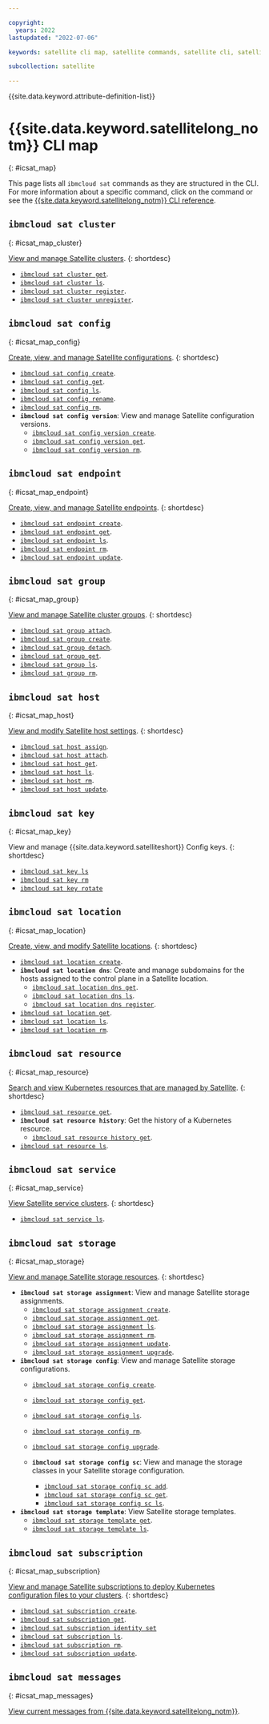 ```yaml
---

copyright:
  years: 2022
lastupdated: "2022-07-06"

keywords: satellite cli map, satellite commands, satellite cli, satellite reference

subcollection: satellite

---
```


{{site.data.keyword.attribute-definition-list}}


# {{site.data.keyword.satellitelong_notm}} CLI map
{: #icsat_map}

This page lists all `ibmcloud sat` commands as they are structured in the CLI. For more information about a specific command, click on the command or see the [{{site.data.keyword.satellitelong_notm}} CLI reference](/docs/containers?topic=containers-kubernetes-service-cli).

## `ibmcloud sat cluster`
{: #icsat_map_cluster}

[View and manage Satellite clusters](/docs/satellite?topic=satellite-satellite-cli-reference#sat-cluster-commands).
{: shortdesc}

* [`ibmcloud sat cluster get`](/docs/satellite?topic=satellite-satellite-cli-reference#cli-cluster-get).
* [`ibmcloud sat cluster ls`](/docs/satellite?topic=satellite-satellite-cli-reference#cli-cluster-ls).
* [`ibmcloud sat cluster register`](/docs/satellite?topic=satellite-satellite-cli-reference#cli-cluster-register).
* [`ibmcloud sat cluster unregister`](/docs/satellite?topic=satellite-satellite-cli-reference#cli-cluster-unregister).

## `ibmcloud sat config`
{: #icsat_map_config}

[Create, view, and manage Satellite configurations](/docs/satellite?topic=satellite-satellite-cli-reference#sat-config-configuration-commands).
{: shortdesc}

* [`ibmcloud sat config create`](/docs/satellite?topic=satellite-satellite-cli-reference#cli-config-configuration-create).
* [`ibmcloud sat config get`](/docs/satellite?topic=satellite-satellite-cli-reference#cli-config-configuration-get).
* [`ibmcloud sat config ls`](/docs/satellite?topic=satellite-satellite-cli-reference#cli-config-configuration-ls).
* [`ibmcloud sat config rename`](/docs/satellite?topic=satellite-satellite-cli-reference#cli-config-configuration-rename).
* [`ibmcloud sat config rm`](/docs/satellite?topic=satellite-satellite-cli-reference#cli-config-configuration-rm).
* **`ibmcloud sat config version`**: View and manage Satellite configuration versions.
    * [`ibmcloud sat config version create`](/docs/satellite?topic=satellite-satellite-cli-reference#cli-config-configuration-version-create).
    * [`ibmcloud sat config version get`](/docs/satellite?topic=satellite-satellite-cli-reference#cli-config-configuration-version-get).
    * [`ibmcloud sat config version rm`](/docs/satellite?topic=satellite-satellite-cli-reference#cli-config-configuration-version-rm).

## `ibmcloud sat endpoint`
{: #icsat_map_endpoint}

[Create, view, and manage Satellite endpoints](/docs/satellite?topic=satellite-satellite-cli-reference#sat-endpoint-commands).
{: shortdesc}

* [`ibmcloud sat endpoint create`](/docs/satellite?topic=satellite-satellite-cli-reference#cli-endpoint-create).
* [`ibmcloud sat endpoint get`](/docs/satellite?topic=satellite-satellite-cli-reference#cli-endpoint-get).
* [`ibmcloud sat endpoint ls`](/docs/satellite?topic=satellite-satellite-cli-reference#cli-endpoint-ls).
* [`ibmcloud sat endpoint rm`](/docs/satellite?topic=satellite-satellite-cli-reference#cli-endpoint-rm).
* [`ibmcloud sat endpoint update`](/docs/satellite?topic=satellite-satellite-cli-reference#cli-endpoint-update).

## `ibmcloud sat group`
{: #icsat_map_group}

[View and manage Satellite cluster groups](/docs/satellite?topic=satellite-satellite-cli-reference#cluster-group-commands).
{: shortdesc}

* [`ibmcloud sat group attach`](/docs/satellite?topic=satellite-satellite-cli-reference#cluster-group-attach).
* [`ibmcloud sat group create`](/docs/satellite?topic=satellite-satellite-cli-reference#cluster-group-create).
* [`ibmcloud sat group detach`](/docs/satellite?topic=satellite-satellite-cli-reference#cluster-group-detach).
* [`ibmcloud sat group get`](/docs/satellite?topic=satellite-satellite-cli-reference#cluster-group-get).
* [`ibmcloud sat group ls`](/docs/satellite?topic=satellite-satellite-cli-reference#cluster-group-ls).
* [`ibmcloud sat group rm`](/docs/satellite?topic=satellite-satellite-cli-reference#cluster-group-rm).

## `ibmcloud sat host`
{: #icsat_map_host}

[View and modify Satellite host settings](/docs/satellite?topic=satellite-satellite-cli-reference#sat-host-commands).
{: shortdesc}

* [`ibmcloud sat host assign`](/docs/satellite?topic=satellite-satellite-cli-reference#host-assign).
* [`ibmcloud sat host attach`](/docs/satellite?topic=satellite-satellite-cli-reference#host-attach).
* [`ibmcloud sat host get`](/docs/satellite?topic=satellite-satellite-cli-reference#host-get).
* [`ibmcloud sat host ls`](/docs/satellite?topic=satellite-satellite-cli-reference#host-ls).
* [`ibmcloud sat host rm`](/docs/satellite?topic=satellite-satellite-cli-reference#host-rm).
* [`ibmcloud sat host update`](/docs/satellite?topic=satellite-satellite-cli-reference#host-update).

## `ibmcloud sat key`
{: #icsat_map_key}

View and manage {{site.data.keyword.satelliteshort}} Config keys.
{: shortdesc}

* [`ibmcloud sat key ls`](/docs/satellite?topic=satellite-satellite-cli-reference#key-ls)
* [`ibmcloud sat key rm`](/docs/satellite?topic=satellite-satellite-cli-reference#key-rm)
* [`ibmcloud sat key rotate`](/docs/satellite?topic=satellite-satellite-cli-reference#key-rotate)


## `ibmcloud sat location`
{: #icsat_map_location}

[Create, view, and modify Satellite locations](/docs/satellite?topic=satellite-satellite-cli-reference#sat-location-commands).
{: shortdesc}

* [`ibmcloud sat location create`](/docs/satellite?topic=satellite-satellite-cli-reference#location-create).
* **`ibmcloud sat location dns`**: Create and manage subdomains for the hosts assigned to the control plane in a Satellite location.
    * [`ibmcloud sat location dns get`](/docs/satellite?topic=satellite-satellite-cli-reference#location-dns-get).
    * [`ibmcloud sat location dns ls`](/docs/satellite?topic=satellite-satellite-cli-reference#location-dns-ls).
    * [`ibmcloud sat location dns register`](/docs/satellite?topic=satellite-satellite-cli-reference#location-dns-register).
* [`ibmcloud sat location get`](/docs/satellite?topic=satellite-satellite-cli-reference#location-get).
* [`ibmcloud sat location ls`](/docs/satellite?topic=satellite-satellite-cli-reference#location-ls).
* [`ibmcloud sat location rm`](/docs/satellite?topic=satellite-satellite-cli-reference#location-rm).

## `ibmcloud sat resource`
{: #icsat_map_resource}

[Search and view Kubernetes resources that are managed by Satellite](/docs/satellite?topic=satellite-satellite-cli-reference#sat-resource-commands).
{: shortdesc}

* [`ibmcloud sat resource get`](/docs/satellite?topic=satellite-satellite-cli-reference#cli-resource-get).
* **`ibmcloud sat resource history`**: Get the history of a Kubernetes resource.
    * [`ibmcloud sat resource history get`](/docs/satellite?topic=satellite-satellite-cli-reference#cli-resource-history-get).
* [`ibmcloud sat resource ls`](/docs/satellite?topic=satellite-satellite-cli-reference#cli-resource-ls).

## `ibmcloud sat service`
{: #icsat_map_service}

[View Satellite service clusters](/docs/satellite?topic=satellite-satellite-cli-reference#sat-service-commands).
{: shortdesc}

* [`ibmcloud sat service ls`](/docs/satellite?topic=satellite-satellite-cli-reference#cli-service-ls).

## `ibmcloud sat storage`
{: #icsat_map_storage}

[View and manage Satellite storage resources](/docs/satellite?topic=satellite-satellite-cli-reference#sat-storage-commands).
{: shortdesc}

* **`ibmcloud sat storage assignment`**: View and manage Satellite storage assignments.
    * [`ibmcloud sat storage assignment create`](/docs/satellite?topic=satellite-satellite-cli-reference#cli-storage-assign-create).
    * [`ibmcloud sat storage assignment get`](/docs/satellite?topic=satellite-satellite-cli-reference#cli-storage-assign-get).
    * [`ibmcloud sat storage assignment ls`](/docs/satellite?topic=satellite-satellite-cli-reference#cli-storage-assign-ls).
    * [`ibmcloud sat storage assignment rm`](/docs/satellite?topic=satellite-satellite-cli-reference#cli-storage-assign-rm).
    * [`ibmcloud sat storage assignment update`](/docs/satellite?topic=satellite-satellite-cli-reference#cli-storage-assign-update).
    * [`ibmcloud sat storage assignment upgrade`](/docs/satellite?topic=satellite-satellite-cli-reference#cli-storage-assign-upgrade).
* **`ibmcloud sat storage config`**: View and manage Satellite storage configurations.
    * [`ibmcloud sat storage config create`](/docs/satellite?topic=satellite-satellite-cli-reference#cli-storage-config-create).
    * [`ibmcloud sat storage config get`](/docs/satellite?topic=satellite-satellite-cli-reference#cli-storage-config-get).
    * [`ibmcloud sat storage config ls`](/docs/satellite?topic=satellite-satellite-cli-reference#cli-storage-config-ls).
    
    * [`ibmcloud sat storage config rm`](/docs/satellite?topic=satellite-satellite-cli-reference#cli-storage-config-rm).
    * [`ibmcloud sat storage config upgrade`](/docs/satellite?topic=satellite-satellite-cli-reference#cli-storage-config-upgrade).
    * **`ibmcloud sat storage config sc`**: View and manage the storage classes in your Satellite storage configuration.
        * [`ibmcloud sat storage config sc add`](/docs/satellite?topic=satellite-satellite-cli-reference#cli-storage-config-sc-add).
        * [`ibmcloud sat storage config sc get`](/docs/satellite?topic=satellite-satellite-cli-reference#cli-storage-config-sc-get).
        * [`ibmcloud sat storage config sc ls`](/docs/satellite?topic=satellite-satellite-cli-reference#cli-storage-config-sc-ls).
* **`ibmcloud sat storage template`**: View Satellite storage templates.
    * [`ibmcloud sat storage template get`](/docs/satellite?topic=satellite-satellite-cli-reference#cli-storage-template-get).
    * [`ibmcloud sat storage template ls`](/docs/satellite?topic=satellite-satellite-cli-reference#cli-storage-template-ls).

## `ibmcloud sat subscription`
{: #icsat_map_subscription}

[View and manage Satellite subscriptions to deploy Kubernetes configuration files to your clusters](/docs/satellite?topic=satellite-satellite-cli-reference#sat-config-subscription-commands).
{: shortdesc}

* [`ibmcloud sat subscription create`](/docs/satellite?topic=satellite-satellite-cli-reference#cli-config-subscription-create).
* [`ibmcloud sat subscription get`](/docs/satellite?topic=satellite-satellite-cli-reference#cli-config-subscription-get).
* [`ibmcloud sat subscription identity set`](/docs/satellite?topic=satellite-satellite-cli-reference#cli-config-subscription-identity-set)
* [`ibmcloud sat subscription ls`](/docs/satellite?topic=satellite-satellite-cli-reference#cli-config-subscription-ls).
* [`ibmcloud sat subscription rm`](/docs/satellite?topic=satellite-satellite-cli-reference#cli-config-subscription-rm).
* [`ibmcloud sat subscription update`](/docs/satellite?topic=satellite-satellite-cli-reference#cli-config-subscription-update).

## `ibmcloud sat messages`
{: #icsat_map_messages}

[View current messages from {{site.data.keyword.satellitelong_notm}}](/docs/satellite?topic=satellite-satellite-cli-reference#cli-messages).



